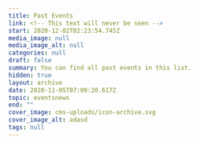 ```yaml
---
title: Past Events
link: <!-- This text will never be seen -->
start: 2020-12-02T02:23:54.745Z
media_image: null
media_image_alt: null
categories: null
draft: false
summary: You can find all past events in this list.
hidden: true
layout: archive
date: 2020-11-05T07:09:20.617Z
topic: eventsnews
end: ""
cover_image: cms-uploads/icon-archive.svg
cover_image_alt: adasd
tags: null
---
```

<!-- This text will never be seen -->